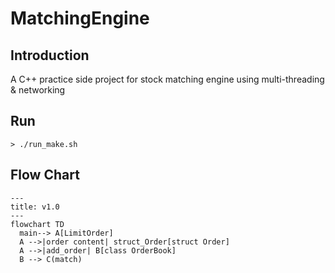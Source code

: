 # MatchingEngine
## Introduction

A C++ practice side project for stock matching engine using multi-threading &amp; networking

## Run
```shell
> ./run_make.sh
```

## Flow Chart
```mermaid
---
title: v1.0
---
flowchart TD
  main--> A[LimitOrder]
  A -->|order content| struct_Order[struct Order]
  A -->|add_order| B[class OrderBook]
  B --> C(match)
```
